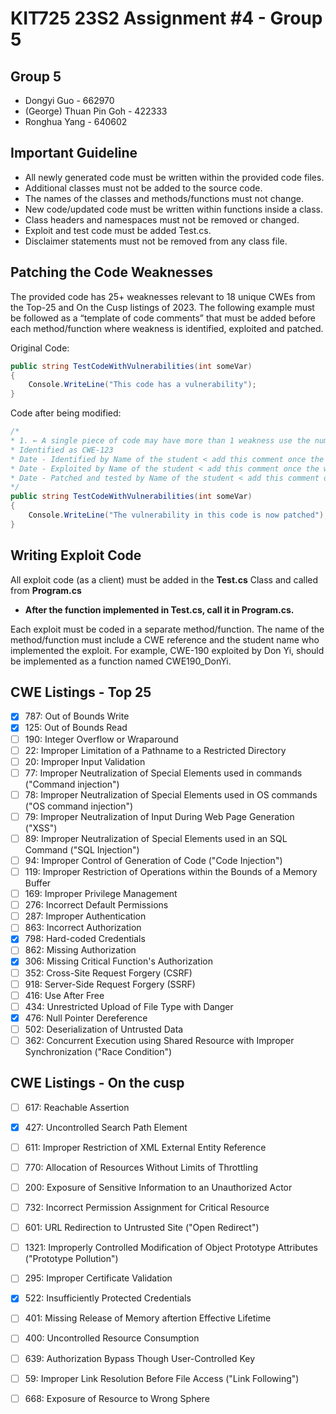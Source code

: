 ﻿# KIT725 23S2 Assignment \#4 - Group 5

## Group 5

* Dongyi Guo - 662970
* (George) Thuan Pin Goh - 422333
* Ronghua Yang - 640602

## Important Guideline

* All newly generated code must be written within the provided code files.
* Additional classes must not be added to the source code.
* The names of the classes and methods/functions must not change.
* New code/updated code must be written within functions inside a class.
* Class headers and namespaces must not be removed or changed.
* Exploit and test code must be added Test.cs.
* Disclaimer statements must not be removed from any class file.

## Patching the Code Weaknesses

The provided code has 25+ weaknesses relevant to 18 unique CWEs from the Top-25 and On the Cusp listings of 2023. The following example must be followed as a “template of code comments” that must be added before each method/function where weakness is identified, exploited and patched.

Original Code:

```csharp
public string TestCodeWithVulnerabilities(int someVar)
{
	Console.WriteLine("This code has a vulnerability");
}
```

Code after being modified:

```csharp
/*
* 1. ← A single piece of code may have more than 1 weakness use the number to identify them individually
* Identified as CWE-123
* Date - Identified by Name of the student < add this comment once the weakness is identified
* Date - Exploited by Name of the student < add this comment once the weakness is exploited
* Date - Patched and tested by Name of the student < add this comment once the weakness is patched and tested
*/
public string TestCodeWithVulnerabilities(int someVar)
{
	Console.WriteLine("The vulnerability in this code is now patched");
}
```

## Writing Exploit Code

All exploit code (as a client) must be added in the **Test.cs** Class and called from **Program.cs**

* **After the function implemented in Test.cs, call it in Program.cs.**

Each exploit must be coded in a separate method/function. The name of the method/function must include a CWE reference and the student name who implemented the exploit. For example, CWE-190 exploited by Don Yi, should be implemented as a function named CWE190_DonYi.

## CWE Listings - Top 25

* [x] 787: Out of Bounds Write
* [x] 125: Out of Bounds Read
* [ ] 190: Integer Overflow or Wraparound
* [ ] 22: Improper Limitation of a Pathname to a Restricted Directory
* [ ] 20: Improper Input Validation
* [ ] 77: Improper Neutralization of Special Elements used in commands ("Command injection")
* [ ] 78: Improper Neutralization of Special Elements used in OS commands ("OS command injection")
* [ ] 79: Improper Neutralization of Input During Web Page Generation ("XSS")
* [ ] 89: Improper Neutralization of Special Elements used in an SQL Command ("SQL Injection")
* [ ] 94: Improper Control of Generation of Code ("Code Injection")
* [ ] 119: Improper Restriction of Operations within the Bounds of a Memory Buffer
* [ ] 169: Improper Privilege Management
* [ ] 276: Incorrect Default Permissions
* [ ] 287: Improper Authentication
* [ ] 863: Incorrect Authorization
* [x] 798: Hard-coded Credentials
* [ ] 862: Missing Authorization
* [x] 306: Missing Critical Function's Authorization
* [ ] 352: Cross-Site Request Forgery (CSRF)
* [ ] 918: Server-Side Request Forgery (SSRF)
* [ ] 416: Use After Free
* [ ] 434: Unrestricted Upload of File Type with Danger
* [x] 476: Null Pointer Dereference 
* [ ] 502: Deserialization of Untrusted Data
* [ ] 362: Concurrent Execution using Shared Resource with Improper Synchronization ("Race Condition")

## CWE Listings - On the cusp

* [ ] 617: Reachable Assertion
* [x] 427: Uncontrolled Search Path Element
* [ ] 611: Improper Restriction of XML External Entity Reference
* [ ] 770:  Allocation of Resources Without Limits of Throttling
* [ ] 200: Exposure of Sensitive Information to an Unauthorized Actor
* [ ] 732: Incorrect Permission Assignment for Critical Resource
* [ ] 601: URL Redirection to Untrusted Site ("Open Redirect")
* [ ] 1321: Improperly Controlled Modification of Object Prototype Attributes ("Prototype Pollution")
* [ ] 295: Improper Certificate Validation
* [x] 522: Insufficiently Protected Credentials
* [ ] 401: Missing Release of Memory aftertion Effective Lifetime
* [ ] 400: Uncontrolled Resource Consumption
* [ ] 639: Authorization Bypass Though User-Controlled Key
* [ ] 59: Improper Link Resolution Before File Access ("Link Following")
* [ ] 668: Exposure of Resource to Wrong Sphere

